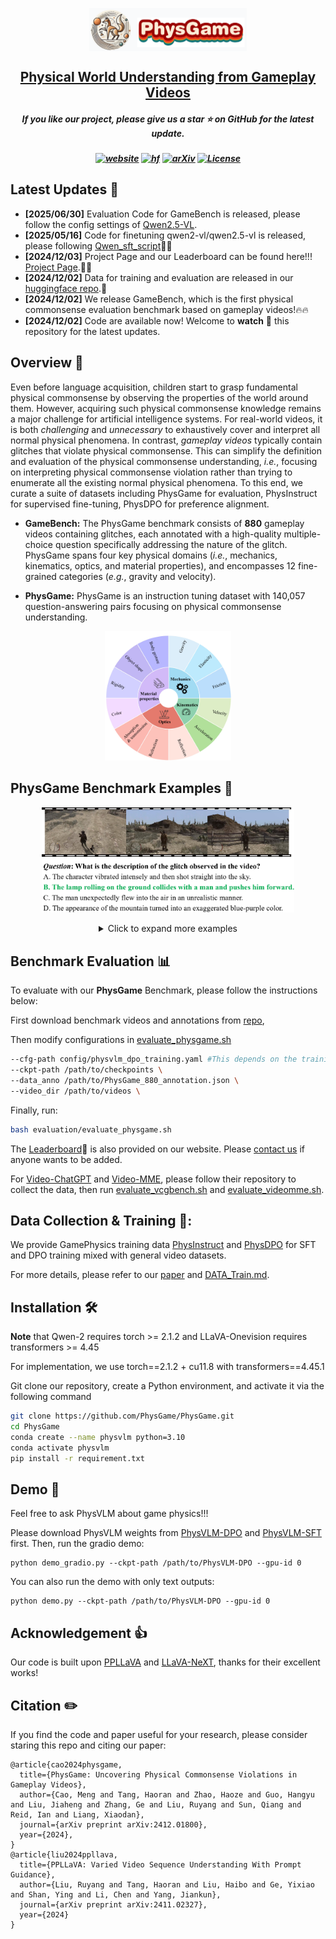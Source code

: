 <p align="center" width="100%">
<a target="_blank"><img src="asset/PhysGame_logo.png" alt="PhysGame" style="width: 50%; min-width: 150px; display: block; margin: auto;"></a>
</p>
<h2 align="center"> <a href="https://arxiv.org/abs/2412.01800">Physical World Understanding from Gameplay Videos</a></h2>

<h5 align="center"> If you like our project, please give us a star ⭐ on GitHub for the latest update.</h5>

<h5 align=center>

[![website](https://img.shields.io/badge/🍎-Project%20Page-green.svg)](https://physgame.github.io/)
[![hf](https://img.shields.io/badge/🤗-Hugging%20Face-blue.svg)](https://huggingface.co/PhysGame)
[![arXiv](https://img.shields.io/badge/Arxiv-2412.01800-b31b1b.svg?logo=arXiv)](https://arxiv.org/abs/2412.01800)
[![License](https://img.shields.io/badge/Code%20License-Apache2.0-yellow)](https://github.com/PhysGame/PhysGame/blob/main/LICENSE)


<!-- 
<font size=7><div align='center' > [[🍎 Project Page](https://video-mme.github.io/)] [[📖 arXiv Paper](https://arxiv.org/pdf/2405.21075)] [[📊 Dataset](https://github.com/BradyFU/Video-MME?tab=readme-ov-file#-dataset)][[🏆 Leaderboard](https://huggingface.co/PhysGame)]  </div></font>
-->

## Latest Updates :loudspeaker:
* **[2025/06/30]**  Evaluation Code for GameBench is released, please follow the config settings of [Qwen2.5-VL](./GameBench-inference).
* **[2025/05/16]**  Code for finetuning qwen2-vl/qwen2.5-vl is released, please following [Qwen_sft_script](Qwen2.5-VL-Training/qwen-vl-finetune/scripts/sft_7b.sh)👀🔥
* **[2024/12/03]**  Project Page and our Leaderboard can be found here!!! [Project Page](https://physgame.github.io/).👀🔥
* **[2024/12/02]**  Data for training and evaluation are released in our [huggingface repo](https://huggingface.co/PhysGame).🤗
* **[2024/12/02]**  We release GameBench, which is the first physical commonsense evaluation benchmark based on gameplay videos!🔥🔥
* **[2024/12/02]**  Code are available now! Welcome to **watch** 👀 this repository for the latest updates.
## Overview 👀
Even before language acquisition, children start to grasp fundamental physical commonsense by observing the properties of the world around them. However, acquiring such physical commonsense knowledge remains a major challenge for artificial intelligence systems. For real-world videos, it is both _challenging_  and _unnecessary_ to exhaustively cover and interpret all normal physical phenomena. In contrast, _gameplay videos_ typically contain glitches that violate physical commonsense. This can simplify the definition and evaluation of the physical commonsense understanding, _i.e._, focusing on interpreting physical commonsense violation rather than trying to enumerate all the existing normal physical phenomena. To this end, we curate a suite of datasets including PhysGame for evaluation, PhysInstruct for supervised fine-tuning, PhysDPO for preference alignment. 
* **GameBench:** The PhysGame benchmark consists of **880** gameplay videos containing glitches, each annotated with a high-quality multiple-choice question specifically addressing the nature of the glitch. PhysGame spans four key physical domains (_i.e._, mechanics, kinematics, optics, and material properties), and encompasses 12 fine-grained categories (_e.g._, gravity and velocity).

* **PhysGame:** PhysGame is an instruction tuning dataset with 140,057 question-answering pairs focusing on physical commonsense understanding.

<!-- 
* **PhysDPO:** PhysDPO is consisted of 34,358 training pairs with both the preferred and dis-preferred responses for preference optimization.
-->
<!-- 
* **PhysVLM:** Based on these datasets, we propose a **Phy**sical knowledge enhanced large **V**ideo **L**anguage **M**odel (PhysVLM for short), which not only demonstrates state-of-the-art performance on PhysGame but also exhibits leading performance on general video understanding benchmarks.
-->

<p align="center">
    <img src="./asset/category.jpg" width="40%" height="40%">
</p>


## PhysGame Benchmark Examples 📐 
<p align="center">
    <img src="./asset/teaser_data_mechanics.jpg" width="80%" height="80%">
</p>

<div align='center' >
<details>
<summary> Click to expand more examples</summary>
<p align="center">
    <img src="./asset/teaser_data_kinematics.jpg" width="80%" height="80%">
    <img src="./asset/teaser_data_optics.jpg" width="80%" height="80%">
    <img src="./asset/teaser_data_material.jpg" width="80%" height="80%">
</details>
</div>


## Benchmark Evaluation :bar_chart:
To evaluate with our **PhysGame** Benchmark, please follow the instructions below:

First download benchmark videos and annotations from [repo](https://huggingface.co/datasets/PhysGame/PhysGame-Benchmark),

Then modify configurations in [evaluate_physgame.sh](https://github.com/PhysGame/PhysGame/blob/main/evaluation/evaluate_physgame.sh)
```bash
--cfg-path config/physvlm_dpo_training.yaml #This depends on the training setting (SFT & DPO)
--ckpt-path /path/to/checkpoints \
--data_anno /path/to/PhysGame_880_annotation.json \
--video_dir /path/to/videos \
```
Finally, run:
```bash
bash evaluation/evaluate_physgame.sh
```
The [Leaderboard]([https://huggingface.co/datasets/PhysGame/PhysGame-Benchmark](https://physgame.github.io/#leaderboard))🥇 is also provided on our website. Please [contact us](mailto:2201111746@stu.pku.edu.cn) if anyone wants to be added.

For [Video-ChatGPT](https://github.com/mbzuai-oryx/Video-ChatGPT) and [Video-MME](https://github.com/BradyFU/Video-MME), please follow their repository to collect the data, then run [evaluate_vcgbench.sh](https://github.com/PhysGame/PhysGame/blob/main/evaluation/evaluate_vcgbench.sh) and [evaluate_videomme.sh](https://github.com/PhysGame/PhysGame/blob/main/evaluation/evaluate_videomme.sh).
## Data Collection & Training 📂:
We provide GamePhysics training data [PhysInstruct](https://huggingface.co/datasets/PhysGame/PhysInstruct-40k) and [PhysDPO](https://huggingface.co/datasets/PhysGame/PhysDPO-10k) for SFT and DPO training mixed with general video datasets.

For more details, please refer to our [paper](https://arxiv.org/abs/2412.01800) and [DATA_Train.md](https://github.com/PhysGame/PhysGame/blob/main/DATA_Train.md).
## Installation 🛠️
**Note** that Qwen-2 requires torch >= 2.1.2 and LLaVA-Onevision requires transformers >= 4.45

For implementation, we use torch==2.1.2 + cu11.8 with transformers==4.45.1

Git clone our repository, create a Python environment, and activate it via the following command
```bash
git clone https://github.com/PhysGame/PhysGame.git
cd PhysGame
conda create --name physvlm python=3.10
conda activate physvlm
pip install -r requirement.txt
```
## Demo 🤗
Feel free to ask PhysVLM about game physics!!!

Please download PhysVLM weights from [PhysVLM-DPO](https://huggingface.co/PhysGame/PhysVLM-DPO) and [PhysVLM-SFT](https://huggingface.co/PhysGame/PhysVLM-SFT) first. Then, run the gradio demo:
```
python demo_gradio.py --ckpt-path /path/to/PhysVLM-DPO --gpu-id 0
```
You can also run the demo with only text outputs:
```
python demo.py --ckpt-path /path/to/PhysVLM-DPO --gpu-id 0
```
## Acknowledgement 👍
Our code is built upon [PPLLaVA](https://github.com/farewellthree/PPLLaVA) and [LLaVA-NeXT](https://github.com/LLaVA-VL/LLaVA-NeXT), thanks for their excellent works!
## Citation ✏️
If you find the code and paper useful for your research, please consider staring this repo and citing our paper:

```
@article{cao2024physgame,
  title={PhysGame: Uncovering Physical Commonsense Violations in Gameplay Videos}, 
  author={Cao, Meng and Tang, Haoran and Zhao, Haoze and Guo, Hangyu and Liu, Jiaheng and Zhang, Ge and Liu, Ruyang and Sun, Qiang and Reid, Ian and Liang, Xiaodan},
  journal={arXiv preprint arXiv:2412.01800},
  year={2024},
}
@article{liu2024ppllava,
  title={PPLLaVA: Varied Video Sequence Understanding With Prompt Guidance},
  author={Liu, Ruyang and Tang, Haoran and Liu, Haibo and Ge, Yixiao and Shan, Ying and Li, Chen and Yang, Jiankun},
  journal={arXiv preprint arXiv:2411.02327},
  year={2024}
}
```
<!--
**PhysGame/PhysGame** is a ✨ _special_ ✨ repository because its `README.md` (this file) appears on your GitHub profile.

Here are some ideas to get you started:

- 🔭 I’m currently working on ...
- 🌱 I’m currently learning ...
- 👯 I’m looking to collaborate on ...
- 🤔 I’m looking for help with ...
- 💬 Ask me about ...
- 📫 How to reach me: ...
- 😄 Pronouns: ...
- ⚡ Fun fact: ...
-->
